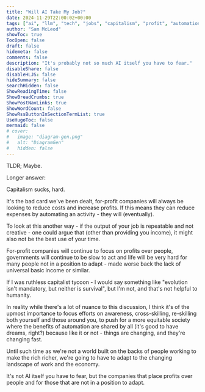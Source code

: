 ```yaml
---
title: "Will AI Take My Job?"
date: 2024-11-29T22:00:02+00:00
tags: ["ai", "llm", "tech", "jobs", "capitalism", "profit", "automation", "work", "economy"]
author: "Sam McLeod"
showToc: true
TocOpen: false
draft: false
hidemeta: false
comments: false
description: "It's probably not so much AI itself you have to fear."
disableShare: false
disableHLJS: false
hideSummary: false
searchHidden: false
ShowReadingTime: false
ShowBreadCrumbs: true
ShowPostNavLinks: true
ShowWordCount: false
ShowRssButtonInSectionTermList: true
UseHugoToc: false
mermaid: false
# cover:
#   image: "diagram-gen.png"
#   alt: "DiagramGen"
#   hidden: false
---
```


TLDR; Maybe.

Longer answer:

Capitalism sucks, hard.

It's the bad card we've been dealt, for-profit companies will always be looking to reduce costs and increase profits. If this means they can reduce expenses by automating an activity - they will (eventually).

To look at this another way - if the output of your job is repeatable and not creative - one could argue that (other than providing you income), it might also not be the best use of your time.

For-profit companies will continue to focus on profits over people, governments will continue to be slow to act and life will be very hard for many people not in a position to adapt - made worse back the lack of universal basic income or similar.

If I was ruthless capitalist tycoon - I would say something like "evolution isn't mandatory, but neither is survival", but I'm not, and that's not helpful to humanity.

In reality while there's a lot of nuance to this discussion, I think it's of the upmost importance to focus efforts on awareness, cross-skilling, re-skilling both yourself and those around you, to push for a more equitable society where the benefits of automation are shared by all (it's good to have dreams, right?) because like it or not - things are changing, and they're changing fast.

Until such time as we're not a world built on the backs of people working to make the rich richer, we're going to have to adapt to the changing landscape of work and the economy.

It's not AI itself you have to fear, but the companies that place profits over people and for those that are not in a position to adapt.
